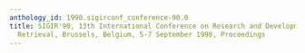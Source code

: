 ```yaml
---
anthology_id: 1990.sigirconf_conference-90.0
title: SIGIR'90, 13th International Conference on Research and Development in Information
  Retrieval, Brussels, Belgium, 5-7 September 1990, Proceedings
---
```

